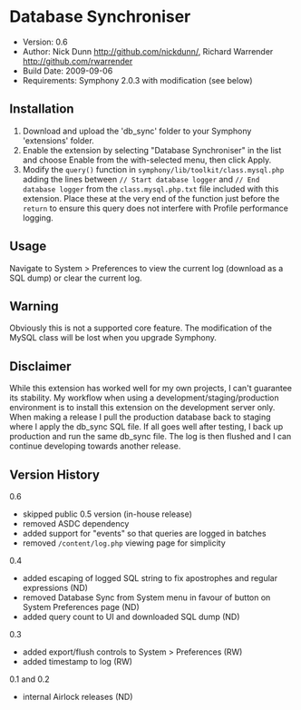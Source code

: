 # Database Synchroniser

* Version: 0.6
* Author: Nick Dunn <http://github.com/nickdunn/>, Richard Warrender <http://github.com/rwarrender>
* Build Date: 2009-09-06
* Requirements: Symphony 2.0.3 with modification (see below)

## Installation

1. Download and upload the 'db_sync' folder to your Symphony 'extensions' folder.
2. Enable the extension by selecting "Database Synchroniser" in the list and choose Enable from the with-selected menu, then click Apply.
3. Modify the `query()` function in `symphony/lib/toolkit/class.mysql.php` adding the lines between `// Start database logger` and `// End database logger` from the `class.mysql.php.txt` file included with this extension. Place these at the very end of the function just before the `return` to ensure this query does not interfere with Profile performance logging.

## Usage

Navigate to System > Preferences to view the current log (download as a SQL dump) or clear the current log.

## Warning

Obviously this is not a supported core feature. The modification of the MySQL class will be lost when you upgrade Symphony.

## Disclaimer

While this extension has worked well for my own projects, I can't guarantee its stability. My workflow when using a development/staging/production environment is to install this extension on the development server only. When making a release I pull the production database back to staging where I apply the db_sync SQL file. If all goes well after testing, I back up production and run the same db_sync file. The log is then flushed and I can continue developing towards another release.

## Version History

0.6
* skipped public 0.5 version (in-house release)
* removed ASDC dependency
* added support for "events" so that queries are logged in batches
* removed `/content/log.php` viewing page for simplicity

0.4
* added escaping of logged SQL string to fix apostrophes and regular expressions (ND)
* removed Database Sync from System menu in favour of button on System Preferences page (ND)
* added query count to UI and downloaded SQL dump (ND)

0.3
* added export/flush controls to System > Preferences (RW)
* added timestamp to log (RW)

0.1 and 0.2
* internal Airlock releases (ND)